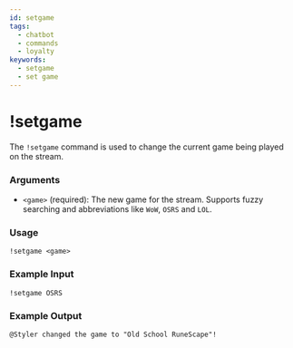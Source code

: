 ```yaml
---
id: setgame
tags:
  - chatbot
  - commands
  - loyalty
keywords:
  - setgame
  - set game
---
```

# !setgame

The `!setgame` command is used to change the current game being played on the stream.

### Arguments

- `<game>` (required): The new game for the stream. Supports fuzzy searching and abbreviations like `WoW`, `OSRS` and `LOL`.

### Usage

```
!setgame <game>
```

### Example Input

```
!setgame OSRS
```

### Example Output

```
@Styler changed the game to "Old School RuneScape"! 
```
